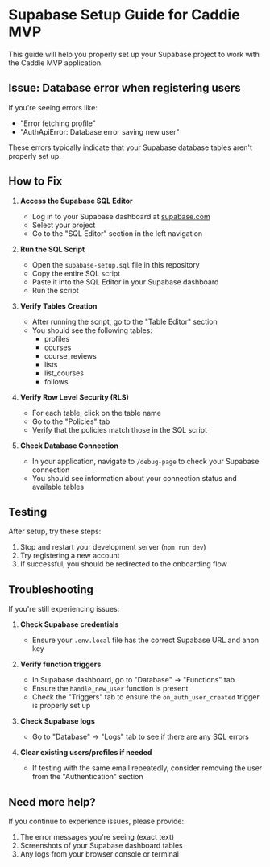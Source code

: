 # Supabase Setup Guide for Caddie MVP

This guide will help you properly set up your Supabase project to work with the Caddie MVP application.

## Issue: Database error when registering users

If you're seeing errors like:
- "Error fetching profile"
- "AuthApiError: Database error saving new user"

These errors typically indicate that your Supabase database tables aren't properly set up.

## How to Fix

1. **Access the Supabase SQL Editor**
   - Log in to your Supabase dashboard at [supabase.com](https://supabase.com)
   - Select your project
   - Go to the "SQL Editor" section in the left navigation

2. **Run the SQL Script**
   - Open the `supabase-setup.sql` file in this repository
   - Copy the entire SQL script
   - Paste it into the SQL Editor in your Supabase dashboard
   - Run the script

3. **Verify Tables Creation**
   - After running the script, go to the "Table Editor" section
   - You should see the following tables:
     - profiles
     - courses
     - course_reviews
     - lists
     - list_courses
     - follows

4. **Verify Row Level Security (RLS)**
   - For each table, click on the table name
   - Go to the "Policies" tab
   - Verify that the policies match those in the SQL script

5. **Check Database Connection**
   - In your application, navigate to `/debug-page` to check your Supabase connection
   - You should see information about your connection status and available tables

## Testing

After setup, try these steps:
1. Stop and restart your development server (`npm run dev`)
2. Try registering a new account
3. If successful, you should be redirected to the onboarding flow

## Troubleshooting

If you're still experiencing issues:

1. **Check Supabase credentials**
   - Ensure your `.env.local` file has the correct Supabase URL and anon key

2. **Verify function triggers**
   - In Supabase dashboard, go to "Database" → "Functions" tab
   - Ensure the `handle_new_user` function is present
   - Check the "Triggers" tab to ensure the `on_auth_user_created` trigger is properly set up

3. **Check Supabase logs**
   - Go to "Database" → "Logs" tab to see if there are any SQL errors

4. **Clear existing users/profiles if needed**
   - If testing with the same email repeatedly, consider removing the user from the "Authentication" section

## Need more help?

If you continue to experience issues, please provide:
1. The error messages you're seeing (exact text)
2. Screenshots of your Supabase dashboard tables
3. Any logs from your browser console or terminal 